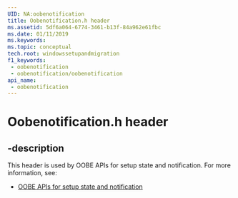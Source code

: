 ```yaml
---
UID: NA:oobenotification
title: Oobenotification.h header
ms.assetid: 5df6a064-6774-3461-b13f-84a962e61fbc
ms.date: 01/11/2019
ms.keywords: 
ms.topic: conceptual
tech.root: windowssetupandmigration
f1_keywords:
 - oobenotification
 - oobenotification/oobenotification
api_name:
 - oobenotification
---
```


# Oobenotification.h header


## -description

This header is used by OOBE APIs for setup state and notification. For more information, see:

- [OOBE APIs for setup state and notification](../_windowssetupandmigration/index.md)

